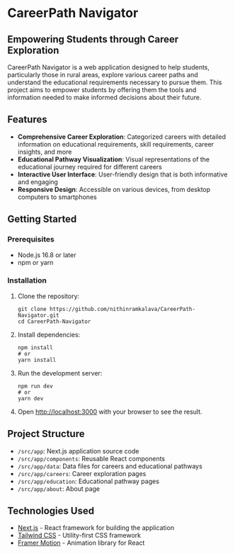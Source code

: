 # CareerPath Navigator

## Empowering Students through Career Exploration

CareerPath Navigator is a web application designed to help students, particularly those in rural areas, explore various career paths and understand the educational requirements necessary to pursue them. This project aims to empower students by offering them the tools and information needed to make informed decisions about their future.

## Features

- **Comprehensive Career Exploration**: Categorized careers with detailed information on educational requirements, skill requirements, career insights, and more
- **Educational Pathway Visualization**: Visual representations of the educational journey required for different careers
- **Interactive User Interface**: User-friendly design that is both informative and engaging
- **Responsive Design**: Accessible on various devices, from desktop computers to smartphones

## Getting Started

### Prerequisites

- Node.js 16.8 or later
- npm or yarn

### Installation

1. Clone the repository:
   ```
   git clone https://github.com/nithinramkalava/CareerPath-Navigator.git
   cd CareerPath-Navigator
   ```

2. Install dependencies:
   ```
   npm install
   # or
   yarn install
   ```

3. Run the development server:
   ```
   npm run dev
   # or
   yarn dev
   ```

4. Open [http://localhost:3000](http://localhost:3000) with your browser to see the result.

## Project Structure

- `/src/app`: Next.js application source code
- `/src/app/components`: Reusable React components
- `/src/app/data`: Data files for careers and educational pathways
- `/src/app/careers`: Career exploration pages
- `/src/app/education`: Educational pathway pages
- `/src/app/about`: About page

## Technologies Used

- [Next.js](https://nextjs.org/) - React framework for building the application
- [Tailwind CSS](https://tailwindcss.com/) - Utility-first CSS framework
- [Framer Motion](https://www.framer.com/motion/) - Animation library for React